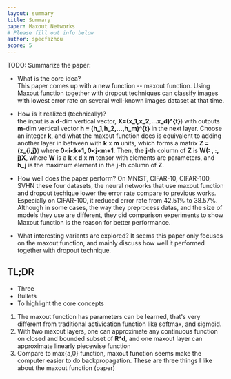 ```yaml
---
layout: summary
title: Summary
paper: Maxout Networks
# Please fill out info below
author: specfazhou
score: 5
---
```


TODO: Summarize the paper:

* What is the core idea? <br/>
This paper comes up with a new function -- maxout function. Using Maxout function together with dropout techniques can classify images with lowest error rate on several well-known images dataset at that time. 

* How is it realized (technically)? <br/>
the input is a **d**-dim vertical vector, **X=(x_1,x_2,...x_d)^{t}**) with outputs **m**-dim vertical vector **h = (h_1,h_2,...,h_m)^{t}** in the next layer. Choose an integer **k**, and what the maxout function does is equivalent to adding another layer in between with **k** x **m** units, which forms a matrix **Z = (z_{i,j}**) where **0<i<k+1, 0<j<m+1**. Then, the **j**-th column of **Z** is **W(: , :, j)X**, where **W** is a **k** x **d** x **m** tensor with elements are parameters, and **h_j** is the maximum element in the **j**-th column of **Z**.      

* How well does the paper perform?
On MNIST, CIFAR-10, CIFAR-100, SVHN these four datasets, the neural networks that use maxout function and dropout techique lower the error rate compare to previous works. Especially on CIFAR-100, it reduced error rate from 42.51% to 38.57%. Although in some cases, the way they preprocess datas, and the size of models they use are different, they did comparison experiments to show Maxout function is the reason for better performance. 

* What interesting variants are explored?
It seems this paper only focuses on the maxout function, and mainly discuss how well it performed together with dropout technique.  

## TL;DR
* Three
* Bullets
* To highlight the core concepts
1. The maxout function has parameters can be learned, that's very different from traditional activication function like softmax, and sigmoid. 
2. With two maxout layers, one can approximate any continuous function on closed and bounded subset of **R^d**, and one maxout layer can approximate linearly piecewise function
3. Compare to max{a,0} function, maxout function seems make the computer easier to do backpropagation.
These are three things I like about the maxout function (paper)
